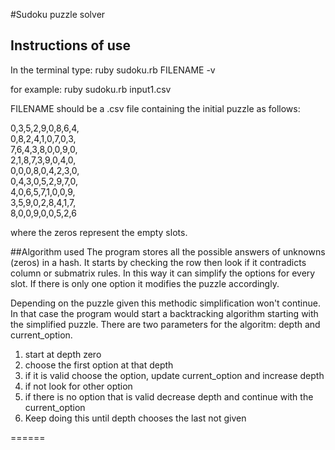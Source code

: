 #Sudoku puzzle solver
## Instructions of use
In the terminal type: 
ruby sudoku.rb FILENAME -v

for example:
ruby sudoku.rb input1.csv


FILENAME should be a .csv file containing the initial puzzle as follows:

0,3,5,2,9,0,8,6,4,<br/>
0,8,2,4,1,0,7,0,3,<br/>
7,6,4,3,8,0,0,9,0,<br/>
2,1,8,7,3,9,0,4,0,<br/>
0,0,0,8,0,4,2,3,0,<br/>
0,4,3,0,5,2,9,7,0,<br/>
4,0,6,5,7,1,0,0,9,<br/>
3,5,9,0,2,8,4,1,7,<br/>
8,0,0,9,0,0,5,2,6<br/>

where the zeros represent the empty slots.

##Algorithm used
The program stores all the possible answers of unknowns (zeros) in a hash.
It starts by checking the row then look if it contradicts column or submatrix rules.
In this way it can simplify the options for every slot. If there is only one option it modifies the puzzle accordingly.

Depending on the puzzle given this methodic simplification won't continue. In that case the program would start 
a backtracking algorithm starting with the simplified puzzle.
There are two parameters for the algoritm: depth and current_option.

1. start at depth zero
2. choose the first option at that depth
3. if it is valid choose the option, update current_option and increase depth
4. if not look for other option
5. if there is no option that is valid decrease depth and continue with the current_option
6. Keep doing this until depth chooses the last not given








======
